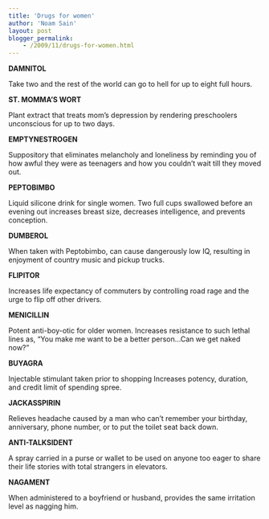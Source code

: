 ```yaml
---
title: 'Drugs for women'
author: 'Noam Sain'
layout: post
blogger_permalink:
    - /2009/11/drugs-for-women.html
---
```


**DAMNITOL**

Take two and the rest of the world can go to hell for up to eight full hours.  
  
**ST. MOMMA’S WORT**

Plant extract that treats mom’s depression by rendering preschoolers unconscious for up to two days.

**EMPTYNESTROGEN**

Suppository that eliminates melancholy and loneliness by reminding you of how awful they were as teenagers and how you couldn’t wait till they moved out.

**PEPTOBIMBO**

Liquid silicone drink for single women. Two full cups swallowed before an evening out increases breast size, decreases intelligence, and prevents conception.

**DUMBEROL**

When taken with Peptobimbo, can cause dangerously low IQ, resulting in enjoyment of country music and pickup trucks.

**FLIPITOR**

Increases life expectancy of commuters by controlling road rage and the urge to flip off other drivers.

**MENICILLIN**

Potent anti-boy-otic for older women. Increases resistance to such lethal lines as, “You make me want to be a better person…Can we get naked now?”

**BUYAGRA**

Injectable stimulant taken prior to shopping Increases potency, duration, and credit limit of spending spree.

**JACKASSPIRIN**

Relieves headache caused by a man who can’t remember your birthday, anniversary, phone number, or to put the toilet seat back down.

**ANTI-TALKSIDENT**

A spray carried in a purse or wallet to be used on anyone too eager to share their life stories with total strangers in elevators.

**NAGAMENT**

When administered to a boyfriend or husband, provides the same irritation level as nagging him.